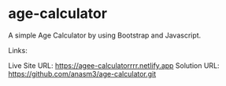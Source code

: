 # age-calculator
A simple Age Calculator by using Bootstrap and Javascript.

Links:

Live Site URL: https://agee-calculatorrrr.netlify.app
Solution URL: https://github.com/anasm3/age-calculator.git

